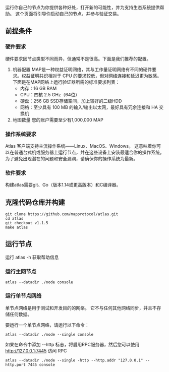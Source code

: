 运行你自己的节点为你提供各种好处，打开新的可能性，并为支持生态系统提供帮助。 这个页面将引导你启动自己的节点，并参与验证交易。

## 前提条件

### 硬件要求

硬件要求因节点类型不同而异，但通常不是很高。下面是我们推荐的配置。

1. 机器配置
   MAP是一种权益证明网络，其与工作量证明网络有不同的硬件要求。权益证明共识相对于 CPU 的要求较低，但对网络连接和延迟更为敏感。
   下面是在MAP网络上运行验证器所需的标准要求列表：
   - 内存：16 GB RAM
   - CPU：四核 2.5 GHz（64位）
   - 硬盘：256 GB SSD存储空间，加上较好的二级HDD
   - 网络：至少具有 100 MB 的输入/输出以太网，最好具有冗余连接和 HA 交换机
2. 地图数量
   您的账户需要至少有1,000,000 MAP

### 操作系统要求

Atlas 客户端支持主流操作系统——Linux、MacOS、Windows。
这意味着你可以在普通台式机或服务器上运行节点，并在这些设备上安装最适合你的操作系统。 为了避免出现潜在的问题和安全漏洞，请确保你的操作系统为最新。

### 软件要求

构建atlas需要git、Go（版本1.14或更高版本）和C编译器。

## 克隆代码仓库并构建

```shell
git clone https://github.com/mapprotocol/atlas.git
cd atlas
git checkout v1.1.5
make atlas
```

## 运行节点

运行 atlas -h 获取帮助信息

### 运行主网节点

```shell
atlas --datadir ./node console
```

### 运行单节点网络

单节点网络是用于测试和开发目的的网络。 它不与任何其他网络同步，并且不存储任何数据。

要运行一个单节点网络，请运行以下命令：

```shell
atlas --datadir ./node --single console
```

如果在命令中添加 --http 标志，将启用RPC服务器，然后您可以使用 http://127.0.0.1:7445 访问 RPC

```shell
atlas --datadir ./node --single -http --http.addr "127.0.0.1" --http.port 7445 console
```